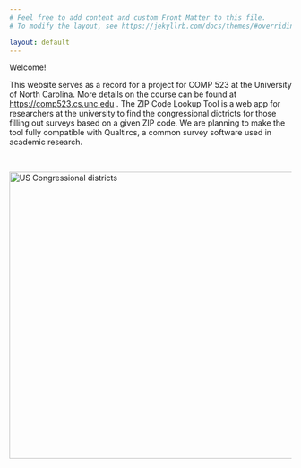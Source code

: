 ```yaml
---
# Feel free to add content and custom Front Matter to this file.
# To modify the layout, see https://jekyllrb.com/docs/themes/#overriding-theme-defaults

layout: default
---
```


Welcome!

This website serves as a record for a project for COMP 523 at the University of North Carolina. More details on the course can be found at <a href="https://comp523.cs.unc.edu"> https://comp523.cs.unc.edu </a>. The ZIP Code Lookup Tool is a web app for researchers at the university to find the congressional dictricts for those filling out surveys based on a given ZIP code. We are planning to make the tool fully compatible with Qualtircs, a common survey software used in academic research.

<br>

<a title="File:US House Winning Margins Runoff.png: Marcus Graly
derivative work: Mr. Matté (if there is an issue with this image, contact me using this image&#039;s Commons talk page or my English Wikipedia talk page; I&#039;ll know about it a lot faster), CC BY-SA 2.5 &lt;https://creativecommons.org/licenses/by-sa/2.5&gt;, via Wikimedia Commons" href="https://commons.wikimedia.org/wiki/File:US_Congressional_districts.svg"><img width="512" alt="US Congressional districts" src="https://upload.wikimedia.org/wikipedia/commons/thumb/2/24/US_Congressional_districts.svg/512px-US_Congressional_districts.svg.png"></a>
